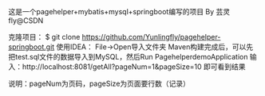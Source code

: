 这是一个pagehelper+mybatis+mysql+springboot编写的项目
By 芸灵fly@CSDN

克隆项目：
$ git clone https://github.com/Yunlingfly/pagehelper-springboot.git
使用IDEA：
File->Open导入文件夹
Maven构建完成后，可以先把test.sql文件的数据导入到MySQL，然后Run PagehelperdemoApplication
输入：http://localhost:8081/getAll?pageNum=1&pageSize=10 即可看到结果

说明：pageNum为页码，pageSize为页面要行数（记录）